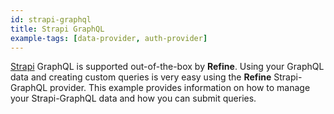 ```yaml
---
id: strapi-graphql
title: Strapi GraphQL
example-tags: [data-provider, auth-provider]
---
```


[Strapi](https://strapi.io/) GraphQL is supported out-of-the-box by **Refine**. Using your GraphQL data and creating custom queries is very easy using the **Refine** Strapi-GraphQL provider. This example provides information on how to manage your Strapi-GraphQL data and how you can submit queries.

<CodeSandboxExample path="data-provider-strapi-graphql" />
